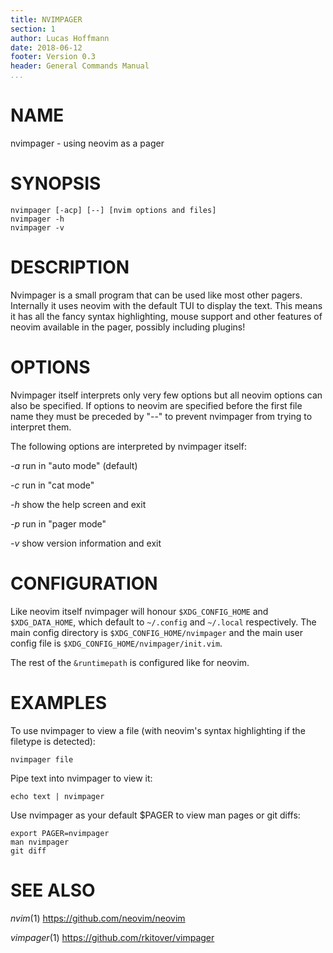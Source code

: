 ```yaml
---
title: NVIMPAGER
section: 1
author: Lucas Hoffmann
date: 2018-06-12
footer: Version 0.3
header: General Commands Manual
...
```


# NAME

nvimpager - using neovim as a pager

# SYNOPSIS

    nvimpager [-acp] [--] [nvim options and files]
    nvimpager -h
    nvimpager -v

# DESCRIPTION

Nvimpager is a small program that can be used like most other pagers.
Internally it uses neovim with the default TUI to display the text. This means
it has all the fancy syntax highlighting, mouse support and other features of
neovim available in the pager, possibly including plugins!

# OPTIONS

Nvimpager itself interprets only very few options but all neovim options can
also be specified.  If options to neovim are specified before the first file
name they must be preceded by "--" to prevent nvimpager from trying to
interpret them.

The following options are interpreted by nvimpager itself:

*-a* run in "auto mode" (default)

*-c* run in "cat mode"

*-h* show the help screen and exit

*-p* run in "pager mode"

*-v* show version information and exit

# CONFIGURATION

Like neovim itself nvimpager will honour `$XDG_CONFIG_HOME` and
`$XDG_DATA_HOME`, which default to `~/.config` and `~/.local` respectively.
The main config directory is `$XDG_CONFIG_HOME/nvimpager` and the main user
config file is `$XDG_CONFIG_HOME/nvimpager/init.vim`.

The rest of the `&runtimepath` is configured like for neovim.

# EXAMPLES

To use nvimpager to view a file (with neovim's syntax highlighting if the
filetype is detected):

    nvimpager file

Pipe text into nvimpager to view it:

    echo text | nvimpager

Use nvimpager as your default \$PAGER to view man pages or git diffs:

    export PAGER=nvimpager
    man nvimpager
    git diff

# SEE ALSO

*nvim*(1) https://github.com/neovim/neovim

*vimpager*(1) https://github.com/rkitover/vimpager
